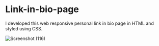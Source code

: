 # Link-in-bio-page
I developed this web responsive personal link in bio page in HTML and styled using CSS.


![Screenshot (116)](https://user-images.githubusercontent.com/86302851/221390889-395c081e-64ca-4c3a-ad4a-ee666b1aefd0.png)
